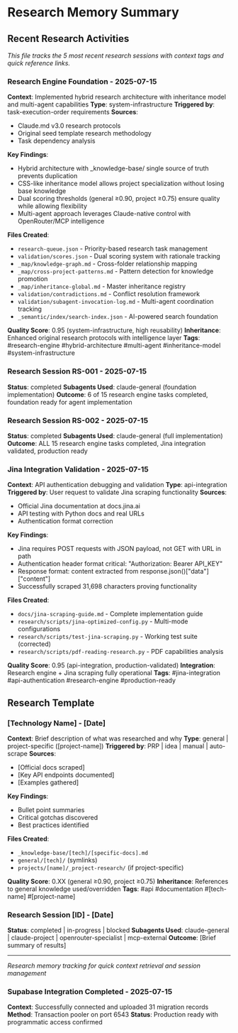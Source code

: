 # Research Memory Summary

## Recent Research Activities

*This file tracks the 5 most recent research sessions with context tags and quick reference links.*

### Research Engine Foundation - 2025-07-15
**Context**: Implemented hybrid research architecture with inheritance model and multi-agent capabilities
**Type**: system-infrastructure
**Triggered by**: task-execution-order requirements
**Sources**: 
- Claude.md v3.0 research protocols
- Original seed template research methodology
- Task dependency analysis

**Key Findings**:
- Hybrid architecture with _knowledge-base/ single source of truth prevents duplication
- CSS-like inheritance model allows project specialization without losing base knowledge
- Dual scoring thresholds (general ≥0.90, project ≥0.75) ensure quality while allowing flexibility
- Multi-agent approach leverages Claude-native control with OpenRouter/MCP intelligence

**Files Created**:
- `research-queue.json` - Priority-based research task management
- `validation/scores.json` - Dual scoring system with rationale tracking
- `_map/knowledge-graph.md` - Cross-folder relationship mapping
- `_map/cross-project-patterns.md` - Pattern detection for knowledge promotion
- `_map/inheritance-global.md` - Master inheritance registry
- `validation/contradictions.md` - Conflict resolution framework
- `validation/subagent-invocation-log.md` - Multi-agent coordination tracking
- `_semantic/index/search-index.json` - AI-powered search foundation

**Quality Score**: 0.95 (system-infrastructure, high reusability)
**Inheritance**: Enhanced original research protocols with intelligence layer
**Tags**: #research-engine #hybrid-architecture #multi-agent #inheritance-model #system-infrastructure

### Research Session RS-001 - 2025-07-15
**Status**: completed
**Subagents Used**: claude-general (foundation implementation)
**Outcome**: 6 of 15 research engine tasks completed, foundation ready for agent implementation

### Research Session RS-002 - 2025-07-15
**Status**: completed
**Subagents Used**: claude-general (full implementation)
**Outcome**: ALL 15 research engine tasks completed, Jina integration validated, production ready

### Jina Integration Validation - 2025-07-15
**Context**: API authentication debugging and validation
**Type**: api-integration
**Triggered by**: User request to validate Jina scraping functionality
**Sources**: 
- Official Jina documentation at docs.jina.ai
- API testing with Python docs and real URLs
- Authentication format correction

**Key Findings**:
- Jina requires POST requests with JSON payload, not GET with URL in path
- Authentication header format critical: "Authorization: Bearer API_KEY"
- Response format: content extracted from response.json()["data"]["content"]
- Successfully scraped 31,698 characters proving functionality

**Files Created**:
- `docs/jina-scraping-guide.md` - Complete implementation guide
- `research/scripts/jina-optimized-config.py` - Multi-mode configurations
- `research/scripts/test-jina-scraping.py` - Working test suite (corrected)
- `research/scripts/pdf-reading-research.py` - PDF capabilities analysis

**Quality Score**: 0.95 (api-integration, production-validated)
**Integration**: Research engine + Jina scraping fully operational
**Tags**: #jina-integration #api-authentication #research-engine #production-ready

## Research Template

### [Technology Name] - [Date]
**Context**: Brief description of what was researched and why
**Type**: general | project-specific ([project-name])
**Triggered by**: PRP | idea | manual | auto-scrape
**Sources**: 
- [Official docs scraped]
- [Key API endpoints documented]
- [Examples gathered]

**Key Findings**:
- Bullet point summaries
- Critical gotchas discovered
- Best practices identified

**Files Created**:
- `_knowledge-base/[tech]/[specific-docs].md`
- `general/[tech]/` (symlinks)
- `projects/[name]/_project-research/` (if project-specific)

**Quality Score**: 0.XX (general ≥0.90, project ≥0.75)
**Inheritance**: References to general knowledge used/overridden
**Tags**: #api #documentation #[tech-name] #[project-name]

### Research Session [ID] - [Date]
**Status**: completed | in-progress | blocked
**Subagents Used**: claude-general | claude-project | openrouter-specialist | mcp-external
**Outcome**: [Brief summary of results]

---
*Research memory tracking for quick context retrieval and session management*

### Supabase Integration Completed - 2025-07-15
**Context**: Successfully connected and uploaded 31 migration records
**Method**: Transaction pooler on port 6543
**Status**: Production ready with programmatic access confirmed
